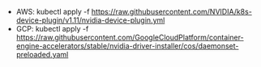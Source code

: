 - AWS: kubectl apply -f https://raw.githubusercontent.com/NVIDIA/k8s-device-plugin/v1.11/nvidia-device-plugin.yml
- GCP: kubectl apply -f https://raw.githubusercontent.com/GoogleCloudPlatform/container-engine-accelerators/stable/nvidia-driver-installer/cos/daemonset-preloaded.yaml
